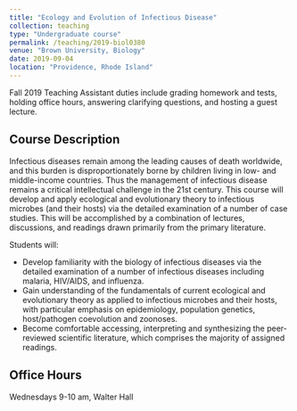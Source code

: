 ```yaml
---
title: "Ecology and Evolution of Infectious Disease"
collection: teaching
type: "Undergraduate course"
permalink: /teaching/2019-biol0380
venue: "Brown University, Biology"
date: 2019-09-04
location: "Providence, Rhode Island"
---
```

Fall 2019 Teaching Assistant duties include grading homework and tests, holding office hours, answering clarifying questions, and hosting a guest lecture.

## Course Description
Infectious diseases remain among the leading causes of death worldwide, and this burden is disproportionately borne by children living in low- and middle-income countries. Thus the management of infectious disease remains a critical intellectual challenge in the 21st century. This course will develop and apply ecological and evolutionary theory to infectious microbes (and their hosts) via the detailed examination of a number of case studies. This will be accomplished by a combination of lectures, discussions, and readings drawn primarily from the primary literature.

Students will:
* Develop familiarity with the biology of infectious diseases via the detailed examination of a number of infectious diseases including malaria, HIV/AIDS, and influenza.
* Gain understanding of the fundamentals of current ecological and evolutionary theory as applied to infectious microbes and their hosts, with particular emphasis on epidemiology, population genetics, host/pathogen coevolution and zoonoses.
* Become comfortable accessing, interpreting and synthesizing the peer-reviewed scientific literature, which comprises the majority of assigned readings.

## Office Hours
Wednesdays 9-10 am, Walter Hall
